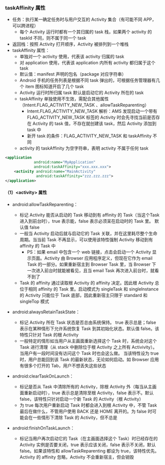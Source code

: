 ### taskAffinity 属性

- 任务：执行某一确定任务时与用户交互的 Activity 集合（有可能不同 APP，可以跨进程）
  - 每个 Activity 运行时都有一个其归属的 task 栈，如果两个 activity 的 taskId 不同，则不属于同一个 task
- 返回栈：按照 Activity 打开顺序，Activity 被排列到一个堆栈
- taskAffinity 属性：
  - 单独对一个 activity 使用，代表该 activity 归属的 task
  - 对 application 使用，代表该 application 内所有 activity 都归属于这个 task
  - 默认值：manifest 声明的包名（package 对应字符串）
  - Android 手机的任务列表是根据不同 task 弹出的，可根据任务管理器有几个 item 图标知道开启了几个 task
  - Activity 运行时所归属 task 默认是启动它的 Activity 所在的 task
  - taskAffinity 单独使用不生效，需配合其他属性（Intent.FLAG_ACTIVITY_NEW_TASK
    、allowTaskReparenting）
    - Intent.FLAG_ACTIVITY_NEW_TASK 解析：AMS 发现启动一个带有 FLAG_ACTIVITY_NEW_TASK 标签的 Activity 时会先寻找当前是否存在 Activity 的 task 值，不存在就创建该 task，然后 Activity 添加到 task 中
    - 新开 task 的条件：FLAG_ACTIVITY_NEW_TASK 和 taskAffinity 不同
  - activity 的 taskAffinity 为空字符串，表明 activity 不属于任何 task

```xml
<application
             android:name="MyApplication"
             android:taskAffinity="xxx.xxx.xxx">
    <activity android:name="MainActivity"
              android:taskAffinity="zzz.zzz.zzz">
</application>
```

#### （1）<activity\> 属性

- android:allowTaskReparenting：
  - 标记 Activity 能否从启动的 Task 移动到有 affinity 的 Task（当这个Task进入到前台时），true 表示能，false 表示必须呆在启动时的 Task 里。 默认值 false
  - 一般当 Activity 启动后就与启动它的 Task 关联，并在这里耗尽整个生命周期。当当前 Task 不再显示，可以使用该特性强制 Activity 移动到有 affinity 的 Task 中
    - PS：如果 email 中包含一个 web 链接，点击会启动一个 Activity 显示页面。Activity 由 Browser 应用程序定义，但现在它作为 email Task 的一部分。如果重新宿主到 Browser Task 里，当 Browser 下一次进入前台时就能被看见，且当 email Task 再次进入前台时，就看不到了
  - Task 的 affinity 通过读取根 Activity 的 affinity 决定。因此根 Activity 总位于相同 affinity 的 Task 里。启动模式为 singleTask 和 singleInstance 的 Activity 只能位于 Task 底部，因此重新宿主只限于 standard 和 singleTop 模式 
- android:alwaysRetainTaskState：
  * 标记 Activity 所在 Task 状态是否总由系统保持。 true 表示总是；false 表示在某种情形下允许系统恢复 Task 到其初始化状态。默认值 false。该特性只针对 Task 的根 Activity
  * 一般特定的情形如当用户从主画面重新选择这个 Task 时，系统会对这个 Task 进行清理（从 stack 中删除位于根 Activity 之上所有 Activivity）。当用户有一段时间没有访问这个 Task 时也会这么做。 当该特性设为 true 时，用户总能回到该 Task 的最新状态，无论如何启动。如 Browser 应用有很多个打开的 Tab，用户不想丢失这些状态

- android:clearTaskOnLaunch：
  - 标记是否从 Task 中清除所有的 Activity，除根 Activity 外（每当从主画面重新启动时），true 表示总是清除至根 Activity，false 表示不。默认 false，该特性只针对启动一个新 Task 的 Activity（根 Activity） 
  - 为 true 每次用户重新启动 Task 时都会进入到根 Activity 中，不管 Task 最后在做什么，不管用户使用 BACK 还是 HOME 离开的。为 false 时可能会在一些情形下清除 Task 的 Activity，但不总是

- android:finishOnTaskLaunch： 
  - 标记当用户再次启动它的 Task（在主画面选择这个 Task）时已经存在的 Activity 实例是否要关闭，true 表示应该关闭，false 表示不关闭，默认 false。如果该特性和 allowTaskReparenting 都设为 true，该特性优先。Activity 的 affinity 忽略，Activity 不会重新宿主，但会销毁